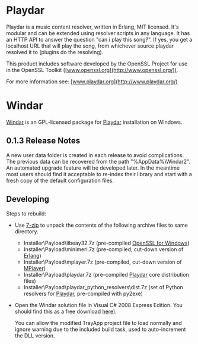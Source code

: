 Playdar
=======
Playdar is a music content resolver, written in Erlang, MIT licensed.
It's modular and can be extended using resolver scripts in any language.
It has an HTTP API to answer the question "can i play this song?".
If yes, you get a localhost URL that will play the song, from whichever
source playdar resolved it to (plugins do the resolving).

This product includes software developed by the OpenSSL Project for use in
the OpenSSL Toolkit ([www.openssl.org](http://www.openssl.org/)).

For more information see: [www.playdar.org](http://www.playdar.org/)

Windar
======
[Windar](http://windar.org/) is an GPL-licensed package for 
[Playdar](http://www.playdar.org/) installation on Windows.

0.1.3 Release Notes
-------------------
A new user data folder is created in each release to avoid complications.
The previous data can be recovered from the path "%AppData%\Windar2".
An automated upgrade feature will be developed later. In the meantime
most users should find it acceptable to re-index their library and start
with a fresh copy of the default configuration files.

Developing
----------
Steps to rebuild:

-   Use [7-zip](http://www.7-zip.org/) to unpack the contents of the following
    archive files to same directory. 

    -   Installer\Payload\libeay32.7z
        (pre-compiled [OpenSSL for Windows](http://gnuwin32.sourceforge.net/packages/openssl.htm))
    -   Installer\Payload\minimerl.7z
        (pre-compiled, cut-down version of [Erlang](http://www.erlang.org/))
    -   Installer\Payload\mplayer.7z
        (pre-compiled, cut-down version of [MPlayer](http://www.mplayerhq.hu/))
    -   Installer\Payload\playdar.7z
        (pre-compiled [Playdar](http://www.playdar.org/) core distribution files)
    -   Installer\Payload\playdar_python_resolvers\dist.7z
        (set of Python resolvers for [Playdar](http://www.playdar.org/), pre-compiled with py2exe)

-   Open the Windar solution file in Visual C# 2008 Express Edition. You should
    find this as a free download [here](http://www.microsoft.com/express/downloads/)).

    You can allow the modified TrayApp project file to load normally and ignore
    warning due to the included build task, used to auto-increment the DLL version.